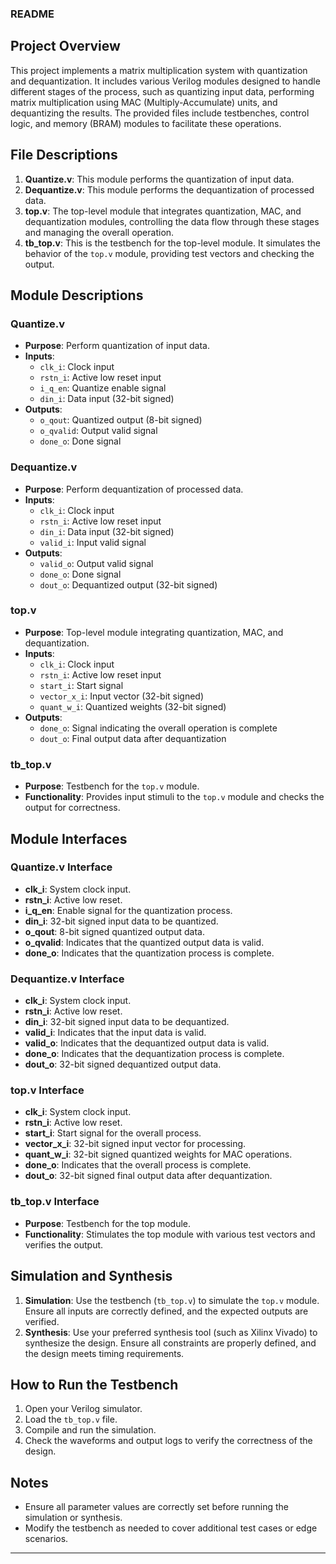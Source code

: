 ### README

## Project Overview

This project implements a matrix multiplication system with quantization and dequantization. It includes various Verilog modules designed to handle different stages of the process, such as quantizing input data, performing matrix multiplication using MAC (Multiply-Accumulate) units, and dequantizing the results. The provided files include testbenches, control logic, and memory (BRAM) modules to facilitate these operations.

## File Descriptions

1. **Quantize.v**: This module performs the quantization of input data.
2. **Dequantize.v**: This module performs the dequantization of processed data.
3. **top.v**: The top-level module that integrates quantization, MAC, and dequantization modules, controlling the data flow through these stages and managing the overall operation.
4. **tb_top.v**: This is the testbench for the top-level module. It simulates the behavior of the `top.v` module, providing test vectors and checking the output.

## Module Descriptions

### Quantize.v

- **Purpose**: Perform quantization of input data.
- **Inputs**:
  - `clk_i`: Clock input
  - `rstn_i`: Active low reset input
  - `i_q_en`: Quantize enable signal
  - `din_i`: Data input (32-bit signed)
- **Outputs**:
  - `o_qout`: Quantized output (8-bit signed)
  - `o_qvalid`: Output valid signal
  - `done_o`: Done signal

### Dequantize.v

- **Purpose**: Perform dequantization of processed data.
- **Inputs**:
  - `clk_i`: Clock input
  - `rstn_i`: Active low reset input
  - `din_i`: Data input (32-bit signed)
  - `valid_i`: Input valid signal
- **Outputs**:
  - `valid_o`: Output valid signal
  - `done_o`: Done signal
  - `dout_o`: Dequantized output (32-bit signed)

### top.v

- **Purpose**: Top-level module integrating quantization, MAC, and dequantization.
- **Inputs**:
  - `clk_i`: Clock input
  - `rstn_i`: Active low reset input
  - `start_i`: Start signal
  - `vector_x_i`: Input vector (32-bit signed)
  - `quant_w_i`: Quantized weights (32-bit signed)
- **Outputs**:
  - `done_o`: Signal indicating the overall operation is complete
  - `dout_o`: Final output data after dequantization

### tb_top.v

- **Purpose**: Testbench for the `top.v` module.
- **Functionality**: Provides input stimuli to the `top.v` module and checks the output for correctness.

## Module Interfaces

### Quantize.v Interface

- **clk_i**: System clock input.
- **rstn_i**: Active low reset.
- **i_q_en**: Enable signal for the quantization process.
- **din_i**: 32-bit signed input data to be quantized.
- **o_qout**: 8-bit signed quantized output data.
- **o_qvalid**: Indicates that the quantized output data is valid.
- **done_o**: Indicates that the quantization process is complete.

### Dequantize.v Interface

- **clk_i**: System clock input.
- **rstn_i**: Active low reset.
- **din_i**: 32-bit signed input data to be dequantized.
- **valid_i**: Indicates that the input data is valid.
- **valid_o**: Indicates that the dequantized output data is valid.
- **done_o**: Indicates that the dequantization process is complete.
- **dout_o**: 32-bit signed dequantized output data.

### top.v Interface

- **clk_i**: System clock input.
- **rstn_i**: Active low reset.
- **start_i**: Start signal for the overall process.
- **vector_x_i**: 32-bit signed input vector for processing.
- **quant_w_i**: 32-bit signed quantized weights for MAC operations.
- **done_o**: Indicates that the overall process is complete.
- **dout_o**: 32-bit signed final output data after dequantization.

### tb_top.v Interface

- **Purpose**: Testbench for the top module.
- **Functionality**: Stimulates the top module with various test vectors and verifies the output.

## Simulation and Synthesis

1. **Simulation**: Use the testbench (`tb_top.v`) to simulate the `top.v` module. Ensure all inputs are correctly defined, and the expected outputs are verified.
2. **Synthesis**: Use your preferred synthesis tool (such as Xilinx Vivado) to synthesize the design. Ensure all constraints are properly defined, and the design meets timing requirements.

## How to Run the Testbench

1. Open your Verilog simulator.
2. Load the `tb_top.v` file.
3. Compile and run the simulation.
4. Check the waveforms and output logs to verify the correctness of the design.

## Notes

- Ensure all parameter values are correctly set before running the simulation or synthesis.
- Modify the testbench as needed to cover additional test cases or edge scenarios.

---